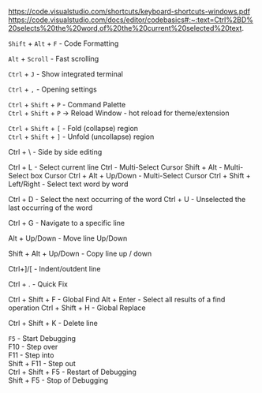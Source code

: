 https://code.visualstudio.com/shortcuts/keyboard-shortcuts-windows.pdf
https://code.visualstudio.com/docs/editor/codebasics#:~:text=Ctrl%2BD%20selects%20the%20word,of%20the%20current%20selected%20text.

`Shift` + `Alt` + `F` - Code Formatting

`Alt` + `Scroll` - Fast scrolling

`Ctrl` + `J` - Show integrated terminal

`Ctrl` + `,` - Opening settings     

`Ctrl` + `Shift` + `P` - Command Palette    
`Ctrl` + `Shift` + `P`  -> Reload Window  - hot reload for theme/extension

`Ctrl` + `Shift` + `[` - Fold (collapse) region     
`Ctrl` + `Shift` + `]` - Unfold (uncollapse) region

Ctrl + \ - Side by side editing

Ctrl + L - Select current line
Ctrl - Multi-Select Cursor
Shift + Alt - Multi-Select box Cursor
Ctrl + Alt + Up/Down - Multi-Select Cursor
Ctrl + Shift + Left/Right - Select text word by word

Ctrl + D - Select the next occurring of the word
Ctrl + U - Unselected the last occurring of the word

Ctrl + G - Navigate to a specific line

Alt + Up/Down - Move line Up/Down

Shift + Alt + Up/Down - Copy line up / down

Ctrl+]/[ - Indent/outdent line

Ctrl + . - Quick Fix


Ctrl + Shift + F - Global Find
Alt + Enter - Select all results of a find operation
Ctrl + Shift + H - Global Replace


Ctrl + Shift + K - Delete line    

`F5` - Start Debugging   
F10 - Step over   
F11 - Step into    
Shift + F11 - Step out    
Ctrl + Shift + F5 - Restart of Debugging     
Shift + F5 - Stop of Debugging    

